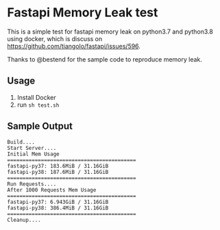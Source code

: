 # Fastapi Memory Leak test

This is a simple test for fastapi memory leak on python3.7 and python3.8 using docker, which is discuss on https://github.com/tiangolo/fastapi/issues/596.

Thanks to @bestend for the sample code to reproduce memory leak.

## Usage

1. Install Docker
2. run `sh test.sh`

## Sample Output

```
Build....
Start Server....
Initial Mem Usage
==========================================
fastapi-py37: 183.6MiB / 31.16GiB
fastapi-py38: 187.6MiB / 31.16GiB
==========================================
Run Requests....
After 1000 Requests Mem Usage
==========================================
fastapi-py37: 6.943GiB / 31.16GiB
fastapi-py38: 386.4MiB / 31.16GiB
==========================================
Cleanup....
```
